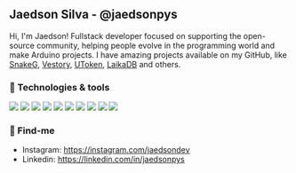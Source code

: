 ## **Jaedson Silva - @jaedsonpys**

Hi, I'm Jaedson! Fullstack developer focused on supporting the open-source community, helping people evolve in the programming world and make Arduino projects. I have amazing projects available on my GitHub, like [SnakeG](https://github.com/jaedsonpys/snakeg), [Vestory](https://github.com/jaedsonpys/vestory), [UToken](https://github.com/jaedsonpys/utoken), [LaikaDB](https://github.com/jaedsonpys/laikadb) and others.

### 🔧 Technologies & tools

![](https://img.shields.io/badge/OS-Linux-informational?style=flat&logo=linux&logoColor=white&color=8a6eb1)
![](https://img.shields.io/badge/Version%20Control-Git-informational?style=flat&logo=git&logoColor=white&color=8a6eb1)
![](https://img.shields.io/badge/IDE-PyCharm-informational?style=flat&logo=pycharm&logoColor=white&color=8a6eb1)
![](https://img.shields.io/badge/Lang-Python-informational?style=flat&logo=python&logoColor=white&color=8a6eb1)
![](https://img.shields.io/badge/Lang-Javascript-informational?style=flat&logo=javascript&logoColor=white&color=8a6eb1)
![](https://img.shields.io/badge/Lang-C++-informational?style=flat&logo=cplusplus&logoColor=white&color=8a6eb1)
![](https://img.shields.io/badge/Lib-React.js-informational?style=flat&logo=react&logoColor=white&color=8a6eb1)
![](https://img.shields.io/badge/Database-MySQL-informational?style=flat&logo=mysql&logoColor=white&color=8a6eb1)
![](https://img.shields.io/badge/Framework-Flask-informational?style=flat&logo=flask&logoColor=white&color=8a6eb1)
![](https://img.shields.io/badge/Lang-typescript-informational?style=flat&logo=typescript&logoColor=white&color=8a6eb1)

<!-- ## Conhecimento

 <img src="https://cdn.jsdelivr.net/gh/devicons/devicon/icons/javascript/javascript-original.svg" height='35px'/> <img src="https://cdn.jsdelivr.net/gh/devicons/devicon/icons/react/react-original.svg" height='35px'/> <img src="https://cdn.jsdelivr.net/gh/devicons/devicon/icons/typescript/typescript-original.svg" height='35px'/> <img src="https://cdn.jsdelivr.net/gh/devicons/devicon/icons/nodejs/nodejs-original.svg" height='35px'/> <img src="https://cdn.jsdelivr.net/gh/devicons/devicon/icons/firebase/firebase-plain.svg" height='35px'/> -->

### 📍 Find-me

- Instagram: https://instagram.com/jaedsondev
- Linkedin: https://linkedin.com/in/jaedsonpys
